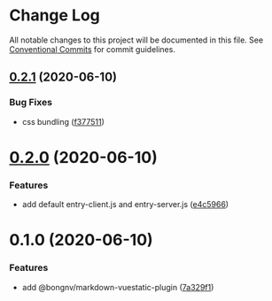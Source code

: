 # Change Log

All notable changes to this project will be documented in this file.
See [Conventional Commits](https://conventionalcommits.org) for commit guidelines.

## [0.2.1](https://github.com/bongnv/vuestatic/compare/@bongnv/markdown-vuestatic-plugin@0.2.0...@bongnv/markdown-vuestatic-plugin@0.2.1) (2020-06-10)


### Bug Fixes

* css bundling ([f377511](https://github.com/bongnv/vuestatic/commit/f37751106629ee7cefd0358a84075716913f6141))





# [0.2.0](https://github.com/bongnv/vuestatic/compare/@bongnv/markdown-vuestatic-plugin@0.1.0...@bongnv/markdown-vuestatic-plugin@0.2.0) (2020-06-10)


### Features

* add default entry-client.js and entry-server.js ([e4c5966](https://github.com/bongnv/vuestatic/commit/e4c5966339716bf1e344305ebf4030a26e258a8c))





# 0.1.0 (2020-06-10)


### Features

* add @bongnv/markdown-vuestatic-plugin ([7a329f1](https://github.com/bongnv/vuestatic/commit/7a329f1db79bea9aa21c36bfe9eec02ac3c16613))
